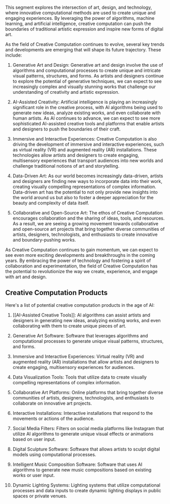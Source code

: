 This segment explores the intersection of art, design, and technology, where innovative computational methods are used to create unique and engaging experiences. By leveraging the power of algorithms, machine learning, and artificial intelligence, creative computation can push the boundaries of traditional artistic expression and inspire new forms of digital art.

As the field of Creative Computation continues to evolve, several key trends and developments are emerging that will shape its future trajectory. These include:

1.  Generative Art and Design: Generative art and design involve the use of algorithms and computational processes to create unique and intricate visual patterns, structures, and forms. As artists and designers continue to explore the potential of generative techniques, we can expect to see increasingly complex and visually stunning works that challenge our understanding of creativity and artistic expression.

2.  AI-Assisted Creativity: Artificial intelligence is playing an increasingly significant role in the creative process, with AI algorithms being used to generate new ideas, analyze existing works, and even collaborate with human artists. As AI continues to advance, we can expect to see more sophisticated AI-assisted creative tools and platforms that enable artists and designers to push the boundaries of their craft.

3.  Immersive and Interactive Experiences: Creative Computation is also driving the development of immersive and interactive experiences, such as virtual reality (VR) and augmented reality (AR) installations. These technologies allow artists and designers to create engaging, multisensory experiences that transport audiences into new worlds and challenge traditional notions of art and storytelling.

4.  Data-Driven Art: As our world becomes increasingly data-driven, artists and designers are finding new ways to incorporate data into their work, creating visually compelling representations of complex information. Data-driven art has the potential to not only provide new insights into the world around us but also to foster a deeper appreciation for the beauty and complexity of data itself.

5.  Collaborative and Open-Source Art: The ethos of Creative Computation encourages collaboration and the sharing of ideas, tools, and resources. As a result, we are seeing a growing movement towards collaborative and open-source art projects that bring together diverse communities of artists, designers, technologists, and enthusiasts to create innovative and boundary-pushing works.


As Creative Computation continues to gain momentum, we can expect to see even more exciting developments and breakthroughs in the coming years. By embracing the power of technology and fostering a spirit of collaboration and experimentation, the field of Creative Computation has the potential to revolutionize the way we create, experience, and engage with art and design.

## Creative Computation Products
Here's a list of potential creative computation products in the age of AI:

1. [[AI-Assisted Creative Tools]]: AI algorithms can assist artists and designers in generating new ideas, analyzing existing works, and even collaborating with them to create unique pieces of art.

2. Generative Art Software: Software that leverages algorithms and computational processes to generate unique visual patterns, structures, and forms.

3. Immersive and Interactive Experiences: Virtual reality (VR) and augmented reality (AR) installations that allow artists and designers to create engaging, multisensory experiences for audiences.

4. Data Visualization Tools: Tools that utilize data to create visually compelling representations of complex information.

5. Collaborative Art Platforms: Online platforms that bring together diverse communities of artists, designers, technologists, and enthusiasts to collaborate on innovative art projects.

6. Interactive Installations: Interactive installations that respond to the movements or actions of the audience.

7. Social Media Filters: Filters on social media platforms like Instagram that utilize AI algorithms to generate unique visual effects or animations based on user input.

8. Digital Sculpture Software: Software that allows artists to sculpt digital models using computational processes.

9. Intelligent Music Composition Software: Software that uses AI algorithms to generate new music compositions based on existing works or user input.

10. Dynamic Lighting Systems: Lighting systems that utilize computational processes and data inputs to create dynamic lighting displays in public spaces or private venues.